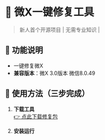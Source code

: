 # 🔧 微X一键修复工具
> 新人首个开源项目 | 无需专业知识 |

## 🌟 功能说明
- 一键修复微X
- **兼容版本**：微X 3.0版本 微信8.0.49

## 📲 使用方法（三步完成）
1. **下载工具**  
   [👉 点此下载修复包](https://github.com/KEJIYUNB/-X-/releases/) 

2. **安装运行**  
   ```bash
